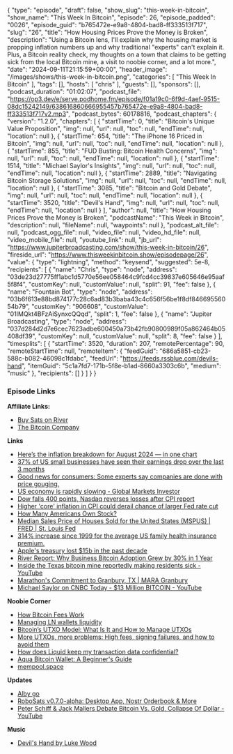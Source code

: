 {
  "type": "episode",
  "draft": false,
  "show_slug": "this-week-in-bitcoin",
  "show_name": "This Week In Bitcoin",
  "episode": 26,
  "episode_padded": "0026",
  "episode_guid": "b765472e-e9a8-4804-bad8-ff333513f717",
  "slug": "26",
  "title": "How Housing Prices Prove the Money is Broken",
  "description": "Using a Bitcoin lens, I'll explain why the housing market is propping inflation numbers up and why traditional \"experts\" can't explain it. Plus, a Bitcoin reality check, my thoughts on a town that claims to be getting sick from the local Bitcoin mine,  a visit to noobie corner, and a lot more.",
  "date": "2024-09-11T21:15:59+00:00",
  "header_image": "/images/shows/this-week-in-bitcoin.png",
  "categories": [
    "This Week In Bitcoin"
  ],
  "tags": [],
  "hosts": [
    "chris"
  ],
  "guests": [],
  "sponsors": [],
  "podcast_duration": "01:02:07",
  "podcast_file": "https://op3.dev/e/serve.podhome.fm/episode/f01a19c0-6f9d-4aef-9515-08dc15242149/638616860666955457b765472e-e9a8-4804-bad8-ff333513f717v2.mp3",
  "podcast_bytes": 60178816,
  "podcast_chapters": {
    "version": "1.2.0",
    "chapters": [
      {
        "startTime": 0,
        "title": "Bitcoin's Unique Value Proposition",
        "img": null,
        "url": null,
        "toc": null,
        "endTime": null,
        "location": null
      },
      {
        "startTime": 654,
        "title": "The iPhone 16 Priced in Bitcoin",
        "img": null,
        "url": null,
        "toc": null,
        "endTime": null,
        "location": null
      },
      {
        "startTime": 855,
        "title": "FUD Busting: Bitcoin Health Concerns",
        "img": null,
        "url": null,
        "toc": null,
        "endTime": null,
        "location": null
      },
      {
        "startTime": 1514,
        "title": "Michael Saylor's Insights",
        "img": null,
        "url": null,
        "toc": null,
        "endTime": null,
        "location": null
      },
      {
        "startTime": 2889,
        "title": "Navigating Bitcoin Storage Solutions",
        "img": null,
        "url": null,
        "toc": null,
        "endTime": null,
        "location": null
      },
      {
        "startTime": 3085,
        "title": "Bitcoin and Gold Debate",
        "img": null,
        "url": null,
        "toc": null,
        "endTime": null,
        "location": null
      },
      {
        "startTime": 3520,
        "title": "Devil's Hand",
        "img": null,
        "url": null,
        "toc": null,
        "endTime": null,
        "location": null
      }
    ],
    "author": null,
    "title": "How Housing Prices Prove the Money is Broken",
    "podcastName": "This Week in Bitcoin",
    "description": null,
    "fileName": null,
    "waypoints": null
  },
  "podcast_alt_file": null,
  "podcast_ogg_file": null,
  "video_file": null,
  "video_hd_file": null,
  "video_mobile_file": null,
  "youtube_link": null,
  "jb_url": "https://www.jupiterbroadcasting.com/show/this-week-in-bitcoin/26",
  "fireside_url": "https://www.thisweekinbitcoin.show/episodepage/26",
  "value": {
    "type": "lightning",
    "method": "keysend",
    "suggested": 5e-8,
    "recipients": [
      {
        "name": "Chris",
        "type": "node",
        "address": "03de23d27775ff1abc1d5770e56ee058464c9fcd4cc39837e605646e95aaf5f8f4",
        "customKey": null,
        "customValue": null,
        "split": 91,
        "fee": false
      },
      {
        "name": "Fountain Bot",
        "type": "node",
        "address": "03b6f613e88bd874177c28c6ad83b3baba43c4c656f56be1f8df84669556054b79",
        "customKey": "906608",
        "customValue": "01IMQkt4BFzAiSynxcQQqd",
        "split": 1,
        "fee": false
      },
      {
        "name": "Jupiter Broadcasting",
        "type": "node",
        "address": "037d284d2d7e6cec7623adbe600450a73b42fb90800989f05a862464b05408df39",
        "customKey": null,
        "customValue": null,
        "split": 8,
        "fee": false
      }
    ],
    "timesplits": [
      {
        "startTime": 3520,
        "duration": 207,
        "remotePercentage": 90,
        "remoteStartTime": null,
        "remoteItem": {
          "feedGuid": "686a5851-cb23-588c-b082-46098c1fdabc",
          "feedUrl": "https://feeds.rssblue.com/devils-hand",
          "itemGuid": "5c1a7fd7-171b-5f8e-b1ad-8660a3303c6b",
          "medium": "music"
        },
        "recipients": []
      }
    ]
  }
}


### Episode Links

**Affiliate Links:**

* [Buy Sats on River](https://river.com/signup?r=3CT4V56E)
* [The Bitcoin Company](https://app.thebitcoincompany.com/signup?ref=JUPITER)

**Links**

* [Here’s the inflation breakdown for August 2024 — in one chart](https://www.cnbc.com/2024/09/11/heres-the-inflation-breakdown-for-august-2024-in-one-chart.html)
* [37% of US small businesses have seen their earnings drop over the last 3 months](https://x.com/KobeissiLetter/status/1833905774650630312)
* [Good news for consumers: Some experts say companies are done with price gouging.](https://www.marketwatch.com/livecoverage/cpi-report-for-august-inflation-data-expected-to-weigh-heavily-on-fed-s-rate-cut-plan/card/good-news-for-consumers-some-experts-say-companies-are-done-with-price-gouging--tEKuGb4lU9naEgIeZsuP?&mod=home-page)
* [US economy is rapidly slowing - Global Markets Investor](https://www.globalmarketsinvestor.xyz/p/us-economy-is-rapidly-slowing)
* [ Dow falls 400 points, Nasdaq reverses losses after CPI report](https://www.marketwatch.com/livecoverage/stock-market-today-dow-futures-dip-as-cpi-inflation-data-looms?mod=home-page)
* [Higher 'core' inflation in CPI could derail chance of larger Fed rate cut ](https://www.marketwatch.com/livecoverage/cpi-report-for-august-inflation-data-expected-to-weigh-heavily-on-fed-s-rate-cut-plan/card/higher-core-inflation-in-cpi-could-derail-chance-of-larger-fed-rate-cut-QzclbdxkWkL17QgnfvN4?mod=home-page)
* [How Many Americans Own Stock? ](https://www.fool.com/research/how-many-americans-own-stock/)
* [Median Sales Price of Houses Sold for the United States (MSPUS) | FRED | St. Louis Fed](https://fred.stlouisfed.org/series/MSPUS)
* [314% increase since 1999 for the average US family health insurance premium.](https://x.com/charliebilello/status/1833345166586814774?t=hwFJNsuq2bEezMrnZUDOow)
* [Apple's treasury lost $15b in the past decade](https://x.com/Leishman/status/1833215910208852449)
* [River Report: Why Business Bitcoin Adoption Grew by 30% in 1 Year](https://blog.river.com/business-bitcoin-adoption-2024/)
* [Inside the Texas bitcoin mine reportedly making residents sick - YouTube](https://www.youtube.com/watch?v=cEhPTdorNDs)
* [Marathon's Commitment to Granbury, TX | MARA Granbury](https://www.maragranbury.com/posts/marathons-commitment-to-granbury-tx)
* [Michael Saylor on CNBC Today - $13 Million BITCOIN - YouTube](https://www.youtube.com/watch?v=-jXOtjAoKWs)

**Noobie Corner**

* [How Bitcoin Fees Work ](https://river.com/learn/how-bitcoin-fees-work/)
* [Managing LN wallets liquidity](https://stacker.news/items/679242)
* [Bitcoin’s UTXO Model: What Is It and How to Manage UTXOs](https://river.com/learn/bitcoins-utxo-model/)
* [More UTXOs, more problems: High fees, signing failures, and how to avoid them](https://unchained.com/blog/too-many-bitcoin-utxos/)
* [How does Liquid keep my transaction data confidential? ](https://help.blockstream.com/hc/en-us/articles/900001390743-How-does-Liquid-keep-my-transaction-data-confidential)
* [Aqua Bitcoin Wallet: A Beginner's Guide](https://www.btcsessions.ca/post/aqua-bitcoin-wallet)
* [mempool.space ](https://mempool.space/)

**Updates**

* [Alby go](https://github.com/getAlby/go)
* [RoboSats v0.7.0-alpha: Desktop App, Nostr Orderbook & More](https://www.nobsbitcoin.com/robosats-v0-7-0-alpha/)
* [Peter Schiff & Jack Mallers Debate Bitcoin Vs. Gold, Collapse Of Dollar - YouTube](https://www.youtube.com/watch?v=MSlEQA1BoOE&t=2402s)

**Music**

* [Devil's Hand by Luke Wood](https://podcastindex.org/podcast/7000750?episode=27024520183)
